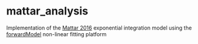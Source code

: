 # mattar_analysis
Implementation of the [Mattar 2016](https://www.cell.com/current-biology/pdf/S0960-9822(16)30419-5.pdf) exponential integration model using the [forwardModel](https://github.com/gkaguirrelab/forwardModel) non-linear fitting platform

